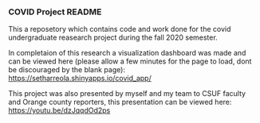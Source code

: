 ### COVID Project README

This a reposetory which contains code and work done for the covid
undergraduate reasearch project during the fall 2020 semester.

In completaion of this research a visualization dashboard was made and
can be viewed here (please allow a few minutes for the page to load,
dont be discouraged by the blank page):
<a href="https://setharreola.shinyapps.io/covid_app/" class="uri">https://setharreola.shinyapps.io/covid_app/</a>

This project was also presented by myself and my team to CSUF faculty
and Orange county reporters, this presentation can be viewed here:
<a href="https://youtu.be/dzJqqdOd2ps" class="uri">https://youtu.be/dzJqqdOd2ps</a>
